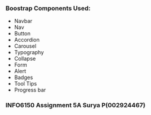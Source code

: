 ### Boostrap Components Used:

- Navbar
- Nav
- Button
- Accordion
- Carousel
- Typography
- Collapse
- Form 
- Alert
- Badges
- Tool Tips
- Progress bar 

### INFO6150 Assignment 5A Surya P(002924467)